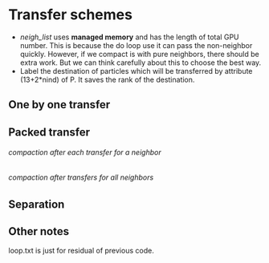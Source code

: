 # Transfer schemes
* *neigh_list* uses **managed memory** and has the length of total GPU number. This is because the do loop use it can pass the non-neighbor quickly. However, if we compact is with pure neighbors, there should be extra work. But we can think carefully about this to choose the best way.  
* Label the destination of particles which will be transferred by attribute (13+2\*nind) of P. It saves the rank of the destination.  
## One by one transfer
## Packed transfer
###### compaction after each transfer for a neighbor
###### compaction after transfers for all neighbors
## Separation
## Other notes
loop.txt is just for residual of previous code.
